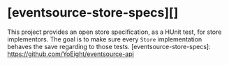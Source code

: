 # [eventsource-store-specs][]

This project provides an open store specification, as a HUnit test, for store implementors.
The goal is to make sure every `Store` implementation behaves the save regarding to those tests.
[eventsource-store-specs]: https://github.com/YoEight/eventsource-api
